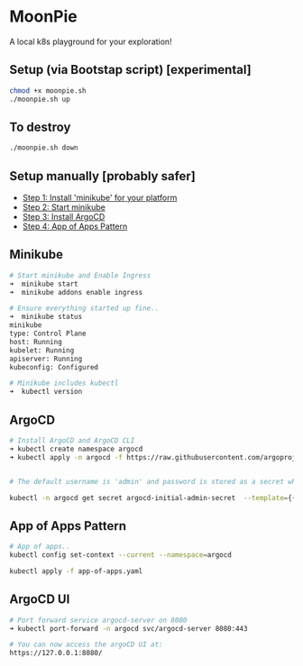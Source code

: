 # MoonPie
A local k8s playground for your exploration!


## Setup (via Bootstap script) [experimental]
```bash
chmod +x moonpie.sh
./moonpie.sh up
```
## To destroy
```bash
./moonpie.sh down
```

## Setup manually [probably safer]

* [Step 1: Install 'minikube' for your platform](https://minikube.sigs.k8s.io/docs/start/)
* [Step 2: Start minikube](#minikube)
* [Step 3: Install ArgoCD](#argocd)
* [Step 4: App of Apps Pattern](#app-of-apps-pattern)


## Minikube
```bash
# Start minikube and Enable Ingress
➜  minikube start
➜  minikube addons enable ingress

# Ensure everything started up fine..
➜  minikube status
minikube
type: Control Plane
host: Running
kubelet: Running
apiserver: Running
kubeconfig: Configured

# Minikube includes kubectl
➜  kubectl version

```

## ArgoCD
```bash
# Install ArgoCD and ArgoCD CLI
➜ kubectl create namespace argocd
➜ kubectl apply -n argocd -f https://raw.githubusercontent.com/argoproj/argo-cd/stable/manifests/install.yaml


# The default username is 'admin' and password is stored as a secret which can be retrieved using:

kubectl -n argocd get secret argocd-initial-admin-secret  --template={{.data.password}} | base64 --decode

```

## App of Apps Pattern
```bash
# App of apps..
kubectl config set-context --current --namespace=argocd

kubectl apply -f app-of-apps.yaml

```

## ArgoCD UI
```bash
# Port forward service argocd-server on 8080
➜ kubectl port-forward -n argocd svc/argocd-server 8080:443

# You can now access the argoCD UI at:
https://127.0.0.1:8080/ 
```






